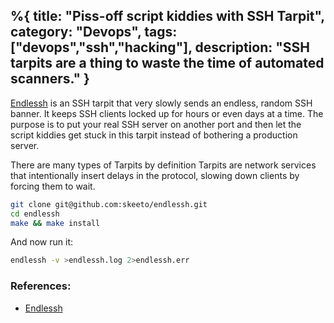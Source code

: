 %{
title: "Piss-off script kiddies with SSH Tarpit",
category: "Devops",
tags: ["devops","ssh","hacking"],
description: "SSH tarpits are a thing to waste the time of automated scanners."
}    
---

<!--SSH tarpits are a thing to waste time from automated scanners-->

[Endlessh](https://github.com/skeeto/endlessh) is an SSH tarpit that very slowly sends an endless, random SSH banner. It keeps SSH clients locked up for hours or even days at a time. The purpose is to put your real SSH server on another port and then let the script kiddies get stuck in this tarpit instead of bothering a production server.

There are many types of Tarpits by definition Tarpits are network services that intentionally insert delays in the protocol, slowing down clients by forcing them to wait.

```bash
git clone git@github.com:skeeto/endlessh.git
cd endlessh
make && make install
```

And now run it:

```bash
endlessh -v >endlessh.log 2>endlessh.err
```

### References:

- [Endlessh](https://github.com/skeeto/endlessh)
